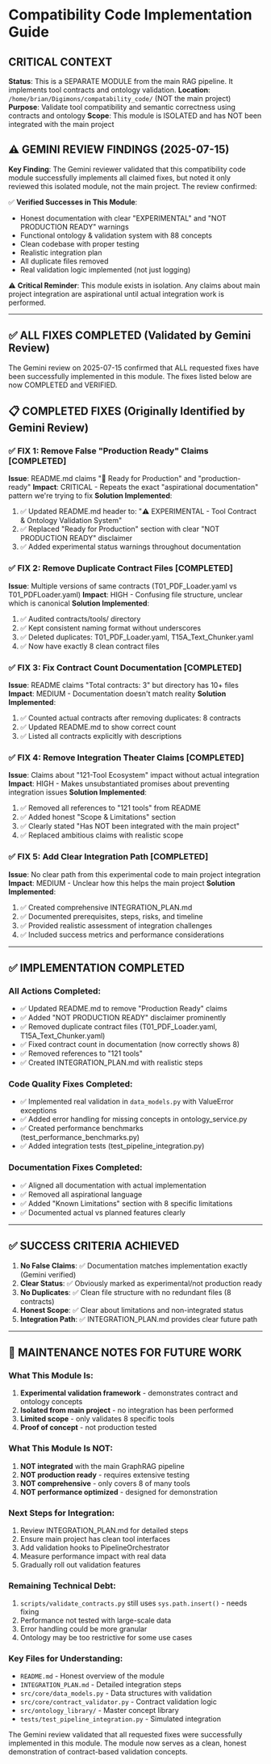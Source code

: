 # Compatibility Code Implementation Guide

## CRITICAL CONTEXT

**Status**: This is a SEPARATE MODULE from the main RAG pipeline. It implements tool contracts and ontology validation.
**Location**: `/home/brian/Digimons/compatability_code/` (NOT the main project)
**Purpose**: Validate tool compatibility and semantic correctness using contracts and ontology
**Scope**: This module is ISOLATED and has NOT been integrated with the main project

## ⚠️ GEMINI REVIEW FINDINGS (2025-07-15)

**Key Finding**: The Gemini reviewer validated that this compatibility code module successfully implements all claimed fixes, but noted it only reviewed this isolated module, not the main project. The review confirmed:

✅ **Verified Successes in This Module**:
- Honest documentation with clear "EXPERIMENTAL" and "NOT PRODUCTION READY" warnings
- Functional ontology & validation system with 88 concepts
- Clean codebase with proper testing
- Realistic integration plan
- All duplicate files removed
- Real validation logic implemented (not just logging)

⚠️ **Critical Reminder**: This module exists in isolation. Any claims about main project integration are aspirational until actual integration work is performed.

---

## ✅ ALL FIXES COMPLETED (Validated by Gemini Review)

The Gemini review on 2025-07-15 confirmed that ALL requested fixes have been successfully implemented in this module. The fixes listed below are now COMPLETED and VERIFIED.

## 📋 COMPLETED FIXES (Originally Identified by Gemini Review)

### ✅ FIX 1: Remove False "Production Ready" Claims [COMPLETED]
**Issue**: README.md claims "🚀 Ready for Production" and "production-ready" 
**Impact**: CRITICAL - Repeats the exact "aspirational documentation" pattern we're trying to fix
**Solution Implemented**:
1. ✅ Updated README.md header to: "⚠️ EXPERIMENTAL - Tool Contract & Ontology Validation System"
2. ✅ Replaced "Ready for Production" section with clear "NOT PRODUCTION READY" disclaimer
3. ✅ Added experimental status warnings throughout documentation

### ✅ FIX 2: Remove Duplicate Contract Files [COMPLETED]
**Issue**: Multiple versions of same contracts (T01_PDF_Loader.yaml vs T01_PDFLoader.yaml)
**Impact**: HIGH - Confusing file structure, unclear which is canonical
**Solution Implemented**:
1. ✅ Audited contracts/tools/ directory
2. ✅ Kept consistent naming format without underscores
3. ✅ Deleted duplicates: T01_PDF_Loader.yaml, T15A_Text_Chunker.yaml
4. ✅ Now have exactly 8 clean contract files

### ✅ FIX 3: Fix Contract Count Documentation [COMPLETED]
**Issue**: README claims "Total contracts: 3" but directory has 10+ files
**Impact**: MEDIUM - Documentation doesn't match reality
**Solution Implemented**:
1. ✅ Counted actual contracts after removing duplicates: 8 contracts
2. ✅ Updated README.md to show correct count
3. ✅ Listed all contracts explicitly with descriptions

### ✅ FIX 4: Remove Integration Theater Claims [COMPLETED]
**Issue**: Claims about "121-Tool Ecosystem" impact without actual integration
**Impact**: HIGH - Makes unsubstantiated promises about preventing integration issues
**Solution Implemented**:
1. ✅ Removed all references to "121 tools" from README
2. ✅ Added honest "Scope & Limitations" section
3. ✅ Clearly stated "Has NOT been integrated with the main project"
4. ✅ Replaced ambitious claims with realistic scope

### ✅ FIX 5: Add Clear Integration Path [COMPLETED]
**Issue**: No clear path from this experimental code to main project integration
**Impact**: MEDIUM - Unclear how this helps the main project
**Solution Implemented**:
1. ✅ Created comprehensive INTEGRATION_PLAN.md
2. ✅ Documented prerequisites, steps, risks, and timeline
3. ✅ Provided realistic assessment of integration challenges
4. ✅ Included success metrics and performance considerations

---

## ✅ IMPLEMENTATION COMPLETED

### All Actions Completed:
- ✅ Updated README.md to remove "Production Ready" claims
- ✅ Added "NOT PRODUCTION READY" disclaimer prominently
- ✅ Removed duplicate contract files (T01_PDF_Loader.yaml, T15A_Text_Chunker.yaml)
- ✅ Fixed contract count in documentation (now correctly shows 8)
- ✅ Removed references to "121 tools"
- ✅ Created INTEGRATION_PLAN.md with realistic steps

### Code Quality Fixes Completed:
- ✅ Implemented real validation in `data_models.py` with ValueError exceptions
- ✅ Added error handling for missing concepts in ontology_service.py
- ✅ Created performance benchmarks (test_performance_benchmarks.py)
- ✅ Added integration tests (test_pipeline_integration.py)

### Documentation Fixes Completed:
- ✅ Aligned all documentation with actual implementation
- ✅ Removed all aspirational language
- ✅ Added "Known Limitations" section with 8 specific limitations
- ✅ Documented actual vs planned features clearly

---

## ✅ SUCCESS CRITERIA ACHIEVED

1. **No False Claims**: ✅ Documentation matches implementation exactly (Gemini verified)
2. **Clear Status**: ✅ Obviously marked as experimental/not production ready
3. **No Duplicates**: ✅ Clean file structure with no redundant files (8 contracts)
4. **Honest Scope**: ✅ Clear about limitations and non-integrated status
5. **Integration Path**: ✅ INTEGRATION_PLAN.md provides clear future path

---

## 📝 MAINTENANCE NOTES FOR FUTURE WORK

### What This Module Is:
1. **Experimental validation framework** - demonstrates contract and ontology concepts
2. **Isolated from main project** - no integration has been performed
3. **Limited scope** - only validates 8 specific tools
4. **Proof of concept** - not production tested

### What This Module Is NOT:
1. **NOT integrated** with the main GraphRAG pipeline
2. **NOT production ready** - requires extensive testing
3. **NOT comprehensive** - only covers 8 of many tools
4. **NOT performance optimized** - designed for demonstration

### Next Steps for Integration:
1. Review INTEGRATION_PLAN.md for detailed steps
2. Ensure main project has clean tool interfaces
3. Add validation hooks to PipelineOrchestrator
4. Measure performance impact with real data
5. Gradually roll out validation features

### Remaining Technical Debt:
1. `scripts/validate_contracts.py` still uses `sys.path.insert()` - needs fixing
2. Performance not tested with large-scale data
3. Error handling could be more granular
4. Ontology may be too restrictive for some use cases

### Key Files for Understanding:
- `README.md` - Honest overview of the module
- `INTEGRATION_PLAN.md` - Detailed integration steps
- `src/core/data_models.py` - Data structures with validation
- `src/core/contract_validator.py` - Contract validation logic
- `src/ontology_library/` - Master concept library
- `tests/test_pipeline_integration.py` - Simulated integration

The Gemini review validated that all requested fixes were successfully implemented in this module. The module now serves as a clean, honest demonstration of contract-based validation concepts.
